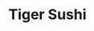 ---
layout: place
title: "Tiger Sushi"
permalink: /georgia/athens/tiger-sushi.html
stateAbbr: GA
stateName: Georgia
cityName: Athens
seo:
  name: "Tiger Sushi"
  type: Restaurant
  links: null
description: "Tiger Sushi serves delicious sushi in Athens, Georgia. Try fresh Japanese dishes for a great dining experience. "
place_id: ChIJUatpTc1t9ogRuhoFcMx6Uvs
photos:
  - name: >-
      places/ChIJUatpTc1t9ogRuhoFcMx6Uvs/photos/AeeoHcLilvz5sYNF6PJw14-gHwT3x2kI52rUpT3EqsMqmdCqctlkcpS-ZsrUpuPdIvn9wDfKi3AoTUASIEVx0mT3W_pX6ExC6zLAsjZwwKNc1XSspa40HuRysnwe3Gm4QO9JaN8ioBUL76M2VZJWyJ-BzAOvdiDvFDFfjtUcZcaqaqVpDlIO7dT13ogBVfkzAPK1A2-3gCHvj8xaeyDPDw68b87765di-GrQJBKj6ah7PtgPvdavdNhta5Cs9_cY-i4HkZ4bQdZ2C5tcxw-xm-I84dYTQnAQcqPrynrYmCrb1te82A
    widthPx: 1440
    heightPx: 1920
    authorAttributions:
      - displayName: Tiger Sushi
        uri: https://maps.google.com/maps/contrib/116190776423160956986
        photoUri: >-
          https://lh3.googleusercontent.com/a-/ALV-UjVzvdu9eQM1URjxizb6yS1GYX03Wp_TvtFUlhZZSdTH0It7jSw=s100-p-k-no-mo
    flagContentUri: >-
      https://www.google.com/local/imagery/report/?cb_client=maps_api_places.places_api&image_key=!1e10!2sAF1QipMDJGY1RHzjNt4hYMBwkeQxKcn_I5LBMq8NFrrY&hl=en-US
    googleMapsUri: >-
      https://www.google.com/maps/place//data=!3m4!1e2!3m2!1sAF1QipMDJGY1RHzjNt4hYMBwkeQxKcn_I5LBMq8NFrrY!2e10!4m2!3m1!1s0x88f66dcd4d69ab51:0xfb527acc70051aba
  - name: >-
      places/ChIJUatpTc1t9ogRuhoFcMx6Uvs/photos/AeeoHcKFdpqycgSqYQaZQ6I6lzERzMaE6u4GI5vddq-jTRRaP5sI_wqgDbUNf62awcGENorCGfYh9wLq0Ep6cTe-ibnED5IGBQfzetP_H1CqmYgrKBlgnw4c2KFxNkGHGekbw54Od1IuWZtnRqTY1miGQXzgw8L1_LeXO5o1ABixxgbZGYBmmKy4KsNjEbA5oUOlhBHpHuC0pV70RpLIfUtS4C2zAJ-MD-eN9dqQnNb9AY7fSnR1TainCpRrI3sX6RZdrT4g78h4lTru9W0L_eVCgX101T_5sytDMna2FirBI9z8tg
    widthPx: 1018
    heightPx: 675
    authorAttributions:
      - displayName: Tiger Sushi
        uri: https://maps.google.com/maps/contrib/116190776423160956986
        photoUri: >-
          https://lh3.googleusercontent.com/a-/ALV-UjVzvdu9eQM1URjxizb6yS1GYX03Wp_TvtFUlhZZSdTH0It7jSw=s100-p-k-no-mo
    flagContentUri: >-
      https://www.google.com/local/imagery/report/?cb_client=maps_api_places.places_api&image_key=!1e10!2sAF1QipOvT4qWh7Let49ZKDDM3UaDu8sJLnd1Nxv5pnV-&hl=en-US
    googleMapsUri: >-
      https://www.google.com/maps/place//data=!3m4!1e2!3m2!1sAF1QipOvT4qWh7Let49ZKDDM3UaDu8sJLnd1Nxv5pnV-!2e10!4m2!3m1!1s0x88f66dcd4d69ab51:0xfb527acc70051aba
  - name: >-
      places/ChIJUatpTc1t9ogRuhoFcMx6Uvs/photos/AeeoHcLsLdZAS1CDmLqbhebti9cB3VC3PizVVxaBi6tiG6Oi7f4TmJLZvPNPl24o9HJKH9LVkgvIpKxu8ZIt5MLIThxSFAFwWgPGMskj0FL8htUF4fbqz8Xj2Ia3LaSH6CDHkEuzAYzU3yuFs627y_Nh8srAzRYwAROPc-9L46I7DcBTQvkxDTgBBGCi9hzonJRivA9CRIDiIzCg7sfZV6KqzhlxIr6iSq9KgTv432o7gNMC8gGvCmIjsET1iNhZmB_ZtPVCEXiD-JiNwlV58jGm-KUDFE5YFAcrsDIyfcdsNxN0g_owVfFYgqG25DHBwKrPdgNBYOF8-WqOCK9b8yLz3mLVg8a6wVDB3tJFgIewfpnwE3wMaFyzKKaj96FkWeAUSzFRbBuKue7PJmPsQllTaLqAQqBcMXK2mjyfqlU7btOym3mu
    widthPx: 4032
    heightPx: 3024
    authorAttributions:
      - displayName: John Edmondson
        uri: https://maps.google.com/maps/contrib/103125808199964731739
        photoUri: >-
          https://lh3.googleusercontent.com/a-/ALV-UjWV_1FMKWoKv9tjKsA4C59FXblsYrJqQmUJNNC8rm1efs2S5E4=s100-p-k-no-mo
    flagContentUri: >-
      https://www.google.com/local/imagery/report/?cb_client=maps_api_places.places_api&image_key=!1e10!2sCIHM0ogKEICAgMDI07mlswE&hl=en-US
    googleMapsUri: >-
      https://www.google.com/maps/place//data=!3m4!1e2!3m2!1sCIHM0ogKEICAgMDI07mlswE!2e10!4m2!3m1!1s0x88f66dcd4d69ab51:0xfb527acc70051aba
  - name: >-
      places/ChIJUatpTc1t9ogRuhoFcMx6Uvs/photos/AeeoHcLN0JeGBQdEgVhBjDpPzcm7PudN_OogBxiY8-wL5PwdXDSU0mV_jse_osNZgNazMktR6AoPGBvz0Kt1QVs9OuPPAufwJNaYx1sXF5_yy56h9bEUs242Rp5e4mVfbvxmHmMoFVJC_If83Lcv-N8yJzKCvlvekiUwK1uc76grIPXJREB5PDWxVX9ehOeOSTKW02hXKfdl4jN8hCfUNqQEIpnFqTXNAXOmT7cgJnEu_71_cKfkchZ68GEHv0u7PpmEwdkv_zoXUS6FYm5cd_kEjCCGhNal_7JnHY1cgEpYNZhwpA
    widthPx: 4800
    heightPx: 3200
    authorAttributions:
      - displayName: Tiger Sushi
        uri: https://maps.google.com/maps/contrib/116190776423160956986
        photoUri: >-
          https://lh3.googleusercontent.com/a-/ALV-UjVzvdu9eQM1URjxizb6yS1GYX03Wp_TvtFUlhZZSdTH0It7jSw=s100-p-k-no-mo
    flagContentUri: >-
      https://www.google.com/local/imagery/report/?cb_client=maps_api_places.places_api&image_key=!1e10!2sAF1QipM-_7v5jaj636EvRr8rafInONEMbFaNrwe21ZKF&hl=en-US
    googleMapsUri: >-
      https://www.google.com/maps/place//data=!3m4!1e2!3m2!1sAF1QipM-_7v5jaj636EvRr8rafInONEMbFaNrwe21ZKF!2e10!4m2!3m1!1s0x88f66dcd4d69ab51:0xfb527acc70051aba
  - name: >-
      places/ChIJUatpTc1t9ogRuhoFcMx6Uvs/photos/AeeoHcIopHPgvnxeUbAT5CjHCJk2NhsRSxzyM6MyVXVxqGHQzxtHGp7iYNneymiumMwvyHWA0CDTtvihybzarxDvp1GcJCb4RE1Tw4fFOGauA92ZntnkmQd-ODnL8N4FabpuVb5rJ7tb6Dx-UPv6INcR1da-y5TbqqvEkk13x8KFR3zy0HqmoUZJkS3Jdy92m_viIY_HISV4DhITSYUS9z3SwiMJmuZ27XIEW0g8Qhv4Q9HXKJIc6YansmRpOsjLFuW6jEgQ81yBTCx0zDhSJGTFN6X4-fUpNo87iDPjT0njRsC1sIQrSepBJYWs-wJTHQadNG7MO4yx7P9iM77uFyY4BfA55kOqBX5XvT1EEYP5093PguSyOpCH0RGKNG7kqqOxs9NSSkP-esHZiDXYvjx1fL2rn2xHnXtz7ixHjueqPAeM6ug
    widthPx: 3024
    heightPx: 4032
    authorAttributions:
      - displayName: John Edmondson
        uri: https://maps.google.com/maps/contrib/103125808199964731739
        photoUri: >-
          https://lh3.googleusercontent.com/a-/ALV-UjWV_1FMKWoKv9tjKsA4C59FXblsYrJqQmUJNNC8rm1efs2S5E4=s100-p-k-no-mo
    flagContentUri: >-
      https://www.google.com/local/imagery/report/?cb_client=maps_api_places.places_api&image_key=!1e10!2sCIHM0ogKEICAgMDI07ml8wE&hl=en-US
    googleMapsUri: >-
      https://www.google.com/maps/place//data=!3m4!1e2!3m2!1sCIHM0ogKEICAgMDI07ml8wE!2e10!4m2!3m1!1s0x88f66dcd4d69ab51:0xfb527acc70051aba
  - name: >-
      places/ChIJUatpTc1t9ogRuhoFcMx6Uvs/photos/AeeoHcK6TWE4HSTyQdKhnuCJ9FY083nxbHSZt6pNNOvWnKqunvvPRhd_zLicrH13z4qWtXo1bcERsnWIQmcj9oqM0r9Ka03XwCzswAsfoMcCmw7Zq_wK2NN6eoDJE-V5Dp9S01zBAb_Sr0_Li75IZokrVEtTEj1uAhwN_SoIX33fdWD4lPQhUvWZ6_-VoMlD3XGK-sXWRkH5A6skPo6juLxRuXygdRtxIjLR1HVnF7iIEMhSRQKjF4Yf6yaDiuUlcQJ604s2_Ke8uQqo8OtbNz9QmwyHF8eMDTL2MQpj1KzCik6Jvg
    widthPx: 4800
    heightPx: 3200
    authorAttributions:
      - displayName: Tiger Sushi
        uri: https://maps.google.com/maps/contrib/116190776423160956986
        photoUri: >-
          https://lh3.googleusercontent.com/a-/ALV-UjVzvdu9eQM1URjxizb6yS1GYX03Wp_TvtFUlhZZSdTH0It7jSw=s100-p-k-no-mo
    flagContentUri: >-
      https://www.google.com/local/imagery/report/?cb_client=maps_api_places.places_api&image_key=!1e10!2sAF1QipPxLqW_ERBk9pxdHpWlbwUfI8Awhsja4Ecxott5&hl=en-US
    googleMapsUri: >-
      https://www.google.com/maps/place//data=!3m4!1e2!3m2!1sAF1QipPxLqW_ERBk9pxdHpWlbwUfI8Awhsja4Ecxott5!2e10!4m2!3m1!1s0x88f66dcd4d69ab51:0xfb527acc70051aba
  - name: >-
      places/ChIJUatpTc1t9ogRuhoFcMx6Uvs/photos/AeeoHcLXBBiMuDw6KtClOeoDC_O2-AQ2Ej0IePOhvPsbUDEIqR-E5gQxvgMRa71iMfOCgapwd025Es0pE8VaAuEbHIhQDfZyvA6kDZZKTx0u1LAY0vFPy4l-Ryog4IfSBo__QGMztN8X2ahg6SZ-LoEWB94_68JtKPFWKGe3FSj4kdClMxj72RfED8GSgaj4PtDG9oAWB64J5geS95kJwiA_V_VpHGw7zFBx0A4_32NL4iNazM1xXfs7PKiglayGnRpwLaRJHJ1RhD1c1BaelUtx1RNV2wA5Mu6JFvoR-oWLg8g4Og
    widthPx: 2992
    heightPx: 2992
    authorAttributions:
      - displayName: Tiger Sushi
        uri: https://maps.google.com/maps/contrib/116190776423160956986
        photoUri: >-
          https://lh3.googleusercontent.com/a-/ALV-UjVzvdu9eQM1URjxizb6yS1GYX03Wp_TvtFUlhZZSdTH0It7jSw=s100-p-k-no-mo
    flagContentUri: >-
      https://www.google.com/local/imagery/report/?cb_client=maps_api_places.places_api&image_key=!1e10!2sAF1QipO2VLyHg62i7_HymezSijdH8shwpaVJLlRKwD22&hl=en-US
    googleMapsUri: >-
      https://www.google.com/maps/place//data=!3m4!1e2!3m2!1sAF1QipO2VLyHg62i7_HymezSijdH8shwpaVJLlRKwD22!2e10!4m2!3m1!1s0x88f66dcd4d69ab51:0xfb527acc70051aba
  - name: >-
      places/ChIJUatpTc1t9ogRuhoFcMx6Uvs/photos/AeeoHcKNncIVKCLMLGq1UZGGzNXLyeXftjALmOkktCV4AOd7qGaATck8KGkvJyOdz2-CINlcmxnTSXwy0B4p4S_TG4xXQkSGafes4VVB98NA5tdVuzEflBNnxaE6vttI1kLj_6racJHQ7iUb1TK3g7-KcUemFmJbc7TT6kDV1PGakz65U1XKi27abo-yvUpmjK6jisAWH4LK21VG4rFIJ2zzXKroxTYCqk9JHxe2PDQcziKeObauz9e_Q9assTSC0jq0o6p7JE6WvRZEuGYlZjUvjVMe-fvtdBN_pIsJccdZJ_B09g
    widthPx: 4800
    heightPx: 3200
    authorAttributions:
      - displayName: Tiger Sushi
        uri: https://maps.google.com/maps/contrib/116190776423160956986
        photoUri: >-
          https://lh3.googleusercontent.com/a-/ALV-UjVzvdu9eQM1URjxizb6yS1GYX03Wp_TvtFUlhZZSdTH0It7jSw=s100-p-k-no-mo
    flagContentUri: >-
      https://www.google.com/local/imagery/report/?cb_client=maps_api_places.places_api&image_key=!1e10!2sAF1QipNrmwNk5kaZD9-DUCFZNrWKQKmLbapB3dJg2qlb&hl=en-US
    googleMapsUri: >-
      https://www.google.com/maps/place//data=!3m4!1e2!3m2!1sAF1QipNrmwNk5kaZD9-DUCFZNrWKQKmLbapB3dJg2qlb!2e10!4m2!3m1!1s0x88f66dcd4d69ab51:0xfb527acc70051aba
  - name: >-
      places/ChIJUatpTc1t9ogRuhoFcMx6Uvs/photos/AeeoHcLHeXwFBJz97PoWBREQh-W34kZetIcqLpZJu_I0VAJBG1InG4qkpTsgX7dLf7NqzWAoVdBPS8pqABIrueBsV_kYfR7hylmVHbGOXQP4OnxRvihicKpqdTQCu0c7yzSvPbhgqOipEAlFxA1eYJvHk4PcrrPcc0WF0C7DuLQ4fWIojOU-TRJQhxXhqMx4UIKWe9V-Tfwr-n1AOxZ8WyaZWYApKN9FYwfmEu7KKnVEzGAebUGWjDBafqbmOrlAXsCtAZ9RUvS_E8aQHMXsIHNpBnZwP53IE5v7IG7S-Kivhrnwdw
    widthPx: 4800
    heightPx: 3200
    authorAttributions:
      - displayName: Tiger Sushi
        uri: https://maps.google.com/maps/contrib/116190776423160956986
        photoUri: >-
          https://lh3.googleusercontent.com/a-/ALV-UjVzvdu9eQM1URjxizb6yS1GYX03Wp_TvtFUlhZZSdTH0It7jSw=s100-p-k-no-mo
    flagContentUri: >-
      https://www.google.com/local/imagery/report/?cb_client=maps_api_places.places_api&image_key=!1e10!2sAF1QipPq_b7myUACD_bF4RCnYiOx0BEif1Ybd7_XAdyr&hl=en-US
    googleMapsUri: >-
      https://www.google.com/maps/place//data=!3m4!1e2!3m2!1sAF1QipPq_b7myUACD_bF4RCnYiOx0BEif1Ybd7_XAdyr!2e10!4m2!3m1!1s0x88f66dcd4d69ab51:0xfb527acc70051aba
  - name: >-
      places/ChIJUatpTc1t9ogRuhoFcMx6Uvs/photos/AeeoHcL4U7g_Izj9uy4ipPANE8niZJL5E5hjNIB2XvFDa-KqUQmuGZXcDv9K3PdfQcSTiieO2mKTW9rwK3OimvKvFIvJEZqO8gF0PMTQV2eFNKc6SzXcA6BruYXMOD0EwhKxvnn7O9Z9_dA2J7ft5fgoAr-u1zXQAfT8fE081PC5LzI561JQ2TUe_U55D2pz-1ARLcKZD6gVxpNlBPGwnzb9NdzaO-ceHqBkB2Rdpy1o0LdbGAIp8YpkN4qRXXDj4kpEkRuTQCbwas3OATVN-VE4WJka_1yiA8WPGHdmZkRCnJKGscfFiPkqE79wTdC5tKoiolPhq5Mt0EidAJv6rJNMTnKZ0ZM76TJuto9ZetEVc_oxjFj5JOt1ZRTyyYWcE8GP3AchPcY1MR8PY3S_rib-sryU4Ct-ngwoQ_3ByM_EwO8
    widthPx: 4800
    heightPx: 3600
    authorAttributions:
      - displayName: Wai Lynn Aung
        uri: https://maps.google.com/maps/contrib/115425453529718419506
        photoUri: >-
          https://lh3.googleusercontent.com/a-/ALV-UjXCnpvI4Et0Ppl4Dv1YHBN_JxCcAPiQQ1-lyif1X5K6SSUctCox=s100-p-k-no-mo
    flagContentUri: >-
      https://www.google.com/local/imagery/report/?cb_client=maps_api_places.places_api&image_key=!1e10!2sCIHM0ogKEICAgIDXreuMIQ&hl=en-US
    googleMapsUri: >-
      https://www.google.com/maps/place//data=!3m4!1e2!3m2!1sCIHM0ogKEICAgIDXreuMIQ!2e10!4m2!3m1!1s0x88f66dcd4d69ab51:0xfb527acc70051aba
address: 440 E Clayton St, Athens, GA 30601, USA
street: 440 E Clayton St
city: Athens
state: GA
zip: '30601'
country: USA
neighborhood: null
latitude: '33.958833'
longitude: '-83.373644'
accessibility_options:
  wheelchairAccessibleParking: true
  wheelchairAccessibleEntrance: true
  wheelchairAccessibleSeating: true
business_status: OPERATIONAL
name: Tiger Sushi
google_maps_links:
  directionsUri: >-
    https://www.google.com/maps/dir//''/data=!4m7!4m6!1m1!4e2!1m2!1m1!1s0x88f66dcd4d69ab51:0xfb527acc70051aba!3e0
  placeUri: https://maps.google.com/?cid=18109672070081485498
  writeAReviewUri: >-
    https://www.google.com/maps/place//data=!4m3!3m2!1s0x88f66dcd4d69ab51:0xfb527acc70051aba!12e1
  reviewsUri: >-
    https://www.google.com/maps/place//data=!4m4!3m3!1s0x88f66dcd4d69ab51:0xfb527acc70051aba!9m1!1b1
  photosUri: >-
    https://www.google.com/maps/place//data=!4m3!3m2!1s0x88f66dcd4d69ab51:0xfb527acc70051aba!10e5
primary_type: Restaurant
opening_hours:
  regular: null
  current: null
secondary_opening_hours:
  regular:
    weekdayDescriptions: null
    type: null
  current:
    weekdayDescriptions: null
    type: null
phone: null
price_level: null
price_range: null
rating: null
rating_count: 0
website: null
reviews: null
parking_options: null
payment_options: null
allow_dogs: null
curbside_pickup: null
delivery: null
dine_in: null
good_for_children: null
good_for_groups: null
good_for_sports: null
live_music: null
menu_for_children: null
outdoor_seating: null
reservable: null
restroom: null
serves_beer: null
serves_breakfast: null
serves_brunch: null
serves_cocktails: null
serves_coffee: null
serves_dinner: null
serves_dessert: null
serves_lunch: null
serves_vegetarian_food: null
serves_wine: null
takeout: null
summary: null

---